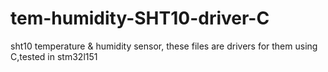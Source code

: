 # tem-humidity-SHT10-driver-C
sht10 temperature &amp; humidity sensor, these files are drivers for them using C,tested in stm32l151
